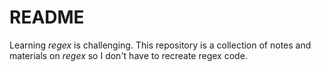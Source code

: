 # README  

Learning *regex* is challenging.  This repository is a collection of notes and materials on *regex* so I don't have to recreate regex code.  


  
  
 

